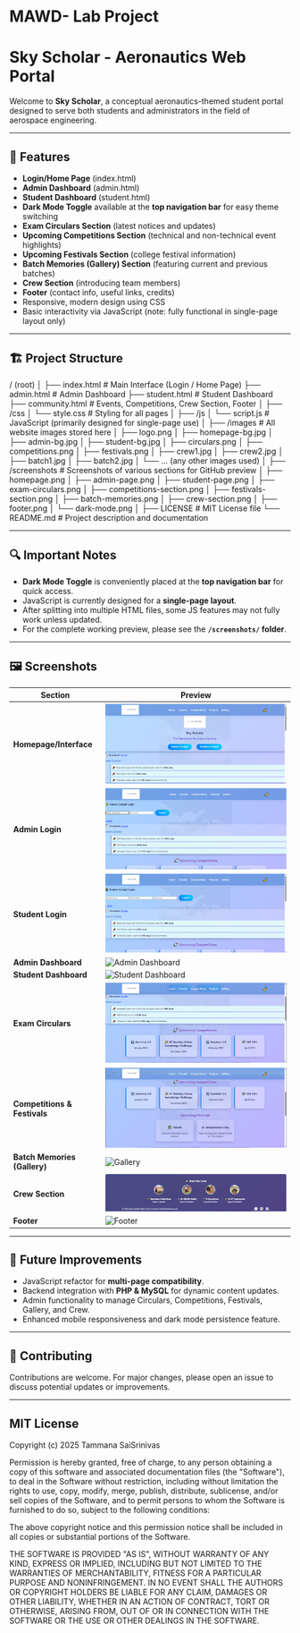 # MAWD- Lab Project
# Sky Scholar - Aeronautics Web Portal

Welcome to **Sky Scholar**, a conceptual aeronautics-themed student portal designed to serve both students and administrators in the field of aerospace engineering.

---

## 🚀 Features

- **Login/Home Page** (index.html)
- **Admin Dashboard** (admin.html)
- **Student Dashboard** (student.html)
- **Dark Mode Toggle** available at the **top navigation bar** for easy theme switching
- **Exam Circulars Section** (latest notices and updates)
- **Upcoming Competitions Section** (technical and non-technical event highlights)
- **Upcoming Festivals Section** (college festival information)
- **Batch Memories (Gallery) Section** (featuring current and previous batches)
- **Crew Section** (introducing team members)
- **Footer** (contact info, useful links, credits)
- Responsive, modern design using CSS
- Basic interactivity via JavaScript (note: fully functional in single-page layout only)

---

## 🏗️ Project Structure
/ (root)
│
├── index.html # Main Interface (Login / Home Page)
├── admin.html # Admin Dashboard
├── student.html # Student Dashboard
├── community.html # Events, Competitions, Crew Section, Footer
│
├── /css
│ └── style.css # Styling for all pages
│
├── /js
│ └── script.js # JavaScript (primarily designed for single-page use)
│
├── /images # All website images stored here
│ ├── logo.png
│ ├── homepage-bg.jpg
│ ├── admin-bg.jpg
│ ├── student-bg.jpg
│ ├── circulars.png
│ ├── competitions.png
│ ├── festivals.png
│ ├── crew1.jpg
│ ├── crew2.jpg
│ ├── batch1.jpg
│ ├── batch2.jpg
│ └── ... (any other images used)
│
├── /screenshots # Screenshots of various sections for GitHub preview
│ ├── homepage.png
│ ├── admin-page.png
│ ├── student-page.png
│ ├── exam-circulars.png
│ ├── competitions-section.png
│ ├── festivals-section.png
│ ├── batch-memories.png
│ ├── crew-section.png
│ ├── footer.png
│ └── dark-mode.png
│
├── LICENSE # MIT License file
└── README.md # Project description and documentation

---

## 🔍 **Important Notes**

- **Dark Mode Toggle** is conveniently placed at the **top navigation bar** for quick access.
- JavaScript is currently designed for a **single-page layout**.
- After splitting into multiple HTML files, some JS features may not fully work unless updated.
- For the complete working preview, please see the **`/screenshots/` folder**.

---

## 🖼️ **Screenshots**

| Section                      | Preview                  |
|-----------------------------|------------------------|
| **Homepage/Interface**       | ![Homepage](https://raw.githubusercontent.com/tammana-saisrinivas/MAWD-/main/images/Interface.png) |
| **Admin Login**              | ![Admin Login](https://raw.githubusercontent.com/tammana-saisrinivas/MAWD-/main/images/Admin%20Login.png) |
| **Student Login**            | ![Student Login](https://raw.githubusercontent.com/tammana-saisrinivas/MAWD-/main/images/Student%20Login.png) |
| **Admin Dashboard**          | ![Admin Dashboard](screenshots/exam-circulars.png) |
| **Student Dashboard**        | ![Student Dashboard](screenshots/competitions-section.png) |
| **Exam Circulars**           | ![Exam Circulars](https://raw.githubusercontent.com/tammana-saisrinivas/MAWD-/main/images/Exam%20Circulars.png) |
| **Competitions & Festivals** | ![Competition and Festivals](https://raw.githubusercontent.com/tammana-saisrinivas/MAWD-/main/images/Competitionand%20festivals.png) |
| **Batch Memories (Gallery)** | ![Gallery](screenshots/crew-section.png) |
| **Crew Section**             | ![Crew](https://raw.githubusercontent.com/tammana-saisrinivas/MAWD-/main/images/Crew%20Footer.png) |
| **Footer**                   | ![Footer](screenshots/dark-mode.png) |

---

## 🔧 Future Improvements

- JavaScript refactor for **multi-page compatibility**.
- Backend integration with **PHP & MySQL** for dynamic content updates.
- Admin functionality to manage Circulars, Competitions, Festivals, Gallery, and Crew.
- Enhanced mobile responsiveness and dark mode persistence feature.

---

## 🤝 Contributing

Contributions are welcome. For major changes, please open an issue to discuss potential updates or improvements.

---

## MIT License

Copyright (c) 2025 Tammana SaiSrinivas

Permission is hereby granted, free of charge, to any person obtaining a copy
of this software and associated documentation files (the "Software"), to deal
in the Software without restriction, including without limitation the rights 
to use, copy, modify, merge, publish, distribute, sublicense, and/or sell copies 
of the Software, and to permit persons to whom the Software is furnished to do so, 
subject to the following conditions:

The above copyright notice and this permission notice shall be included 
in all copies or substantial portions of the Software.

THE SOFTWARE IS PROVIDED "AS IS", WITHOUT WARRANTY OF ANY KIND, EXPRESS OR IMPLIED, 
INCLUDING BUT NOT LIMITED TO THE WARRANTIES OF MERCHANTABILITY, FITNESS FOR A PARTICULAR 
PURPOSE AND NONINFRINGEMENT. IN NO EVENT SHALL THE AUTHORS OR COPYRIGHT HOLDERS BE LIABLE 
FOR ANY CLAIM, DAMAGES OR OTHER LIABILITY, WHETHER IN AN ACTION OF CONTRACT, TORT OR OTHERWISE, 
ARISING FROM, OUT OF OR IN CONNECTION WITH THE SOFTWARE OR THE USE OR OTHER DEALINGS IN THE SOFTWARE.

